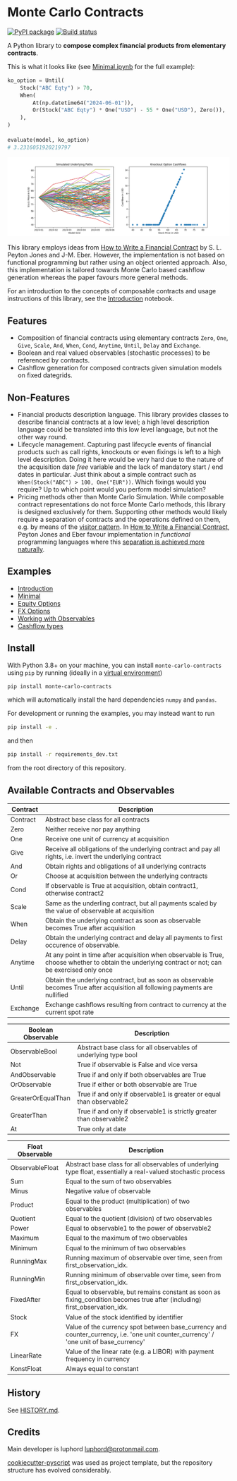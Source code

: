# Monte Carlo Contracts

[![PyPI package](https://img.shields.io/pypi/v/monte-carlo-contracts)](https://pypi.python.org/pypi/monte-carlo-contracts)
[![Build status](https://github.com/luphord/monte-carlo-contracts/actions/workflows/monte-carlo-contracts-test.yml/badge.svg)](https://github.com/luphord/monte-carlo-contracts/actions)

A Python library to **compose complex financial products from elementary contracts**.

This is what it looks like (see [Minimal.ipynb](examples/Minimal.ipynb) for the full example):

```python
ko_option = Until(
    Stock("ABC Eqty") > 70,
    When(
        At(np.datetime64("2024-06-01")),
        Or(Stock("ABC Eqty") * One("USD") - 55 * One("USD"), Zero()),
    ),
)

evaluate(model, ko_option)
# 3.2316051920219797
```

![Minimal example plots](examples/minimal.png)

This library employs ideas from [How to Write a Financial Contract](https://citeseerx.ist.psu.edu/viewdoc/summary?doi=10.1.1.14.7885) by S. L. Peyton Jones and J-M. Eber.
However, the implementation is not based on functional programming but rather using an object oriented approach.
Also, this implementation is tailored towards Monte Carlo based cashflow generation whereas the paper favours more general methods.

For an introduction to the concepts of composable contracts and usage instructions of this library, see the [Introduction](examples/Introduction.ipynb) notebook.

## Features
* Composition of financial contracts using elementary contracts `Zero`, `One`, `Give`, `Scale`, `And`, `When`, `Cond`, `Anytime`, `Until`, `Delay` and `Exchange`.
* Boolean and real valued observables (stochastic processes) to be referenced by contracts.
* Cashflow generation for composed contracts given simulation models on fixed dategrids.

## Non-Features
* Financial products description language. This library provides classes to describe financial contracts at a low level; a high level description language could be translated into this low level language, but not the other way round.
* Lifecycle management. Capturing past lifecycle events of financial products such as call rights, knockouts or even fixings is left to a high level description. Doing it here would be very hard due to the nature of the acquisition date *free* variable and the lack of mandatory start / end dates in particular. Just think about a simple contract such as `When(Stock("ABC") > 100, One("EUR"))`. Which fixings would you require? Up to which point would you perform model simulation?
* Pricing methods other than Monte Carlo Simulation. While composable contract representations do not force Monte Carlo methods, this library is designed exclusively for them. Supporting other methods would likely require a separation of contracts and the operations defined on them, e.g. by means of the [visitor pattern](https://en.wikipedia.org/wiki/Visitor_pattern). In [How to Write a Financial Contract](https://citeseerx.ist.psu.edu/viewdoc/summary?doi=10.1.1.14.7885), Peyton Jones and Eber favour implementation in *functional* programming languages where this [separation is achieved more naturally](https://en.wikipedia.org/wiki/Expression_problem).

## Examples
* [Introduction](examples/Introduction.ipynb)
* [Minimal](examples/Minimal.ipynb)
* [Equity Options](examples/Equity%20Options.ipynb)
* [FX Options](examples/FX%20Options.ipynb)
* [Working with Observables](examples/Observables.ipynb)
* [Cashflow types](examples/Cashflows.ipynb)

## Install

With Python 3.8+ on your machine, you can install `monte-carlo-contracts` using `pip` by running (ideally in a [virtual environment](https://docs.python.org/3/glossary.html#term-virtual-environment))

```bash
pip install monte-carlo-contracts
```

which will automatically install the hard dependencies `numpy` and `pandas`.

For development or running the examples, you may instead want to run

```bash
pip install -e .
```

and then

```bash
pip install -r requirements_dev.txt
```

from the root directory of this repository.

## Available Contracts and Observables

| Contract  | Description                                                                                                                                            |
|---------- |--------------------------------------------------------------------------------------------------------------------------------------------------------|
| Contract  | Abstract base class for all contracts                                                                                                                  |
| Zero      | Neither receive nor pay anything                                                                                                                       |
| One       | Receive one unit of currency at acquisition                                                                                                            |
| Give      | Receive all obligations of the underlying contract and pay all rights, i.e. invert the underlying contract                                             |
| And       | Obtain rights and obligations of all underlying contracts                                                                                              |
| Or        | Choose at acquisition between the underlying contracts                                                                                                 |
| Cond      | If observable is True at acquisition, obtain contract1, otherwise contract2                                                                            |
| Scale     | Same as the underling contract, but all payments scaled by the value of observable at acquisition                                                      |
| When      | Obtain the underlying contract as soon as observable becomes True after acquisition                                                                    |
| Delay     | Obtain the underlying contract and delay all payments to first occurence of observable.                                                                |
| Anytime   | At any point in time after acquisition when observable is True, choose whether to obtain the underlying contract or not; can be exercised only once    |
| Until     | Obtain the underlying contract, but as soon as observable becomes True after acquisition all following payments are nullified                          |
| Exchange  | Exchange cashflows resulting from contract to currency at the current spot rate                                                                        |

| Boolean Observable  | Description                                                            |
|---------------------|------------------------------------------------------------------------|
| ObservableBool      | Abstract base class for all observables of underlying type bool        |
| Not                 | True if observable is False and vice versa                             |
| AndObservable       | True if and only if both observables are True                          |
| OrObservable        | True if either or both observable are True                             |
| GreaterOrEqualThan  | True if and only if observable1 is greater or equal than observable2   |
| GreaterThan         | True if and only if observable1 is strictly greater than observable2   |
| At                  | True only at date                                                      |

| Float Observable | Description                                                                                                                             |
|------------------|-----------------------------------------------------------------------------------------------------------------------------------------|
| ObservableFloat  | Abstract base class for all observables of underlying type float, essentially a real-valued stochastic process                          |
| Sum              | Equal to the sum of two observables                                                                                                     |
| Minus            | Negative value of observable                                                                                                            |
| Product          | Equal to the product (multiplication) of two observables                                                                                |
| Quotient         | Equal to the quotient (division) of two observables                                                                                     |
| Power            | Equal to observable1 to the power of observable2                                                                                        |
| Maximum          | Equal to the maximum of two observables                                                                                                 |
| Minimum          | Equal to the minimum of two observables                                                                                                 |
| RunningMax       | Running maximum of observable over time, seen from first_observation_idx.                                                               |
| RunningMin       | Running minimum of observable over time, seen from first_observation_idx.                                                               |
| FixedAfter       | Equal to observable, but remains constant as soon as fixing_condition becomes true after (including) first_observation_idx.             |
| Stock            | Value of the stock identified by identifier                                                                                             |
| FX               | Value of the currency spot between base_currency and counter_currency, i.e. 'one unit counter_currency' / 'one unit of base_currency'   |
| LinearRate       | Value of the linear rate (e.g. a LIBOR) with payment frequency in currency                                                              |
| KonstFloat       | Always equal to constant                                                                                                                |


## History

See [HISTORY.md](HISTORY.md).

## Credits

Main developer is luphord <luphord@protonmail.com>.

[cookiecutter-pyscript](https://github.com/luphord/cookiecutter-pyscript) was used as project template, but the repository structure has evolved considerably.
